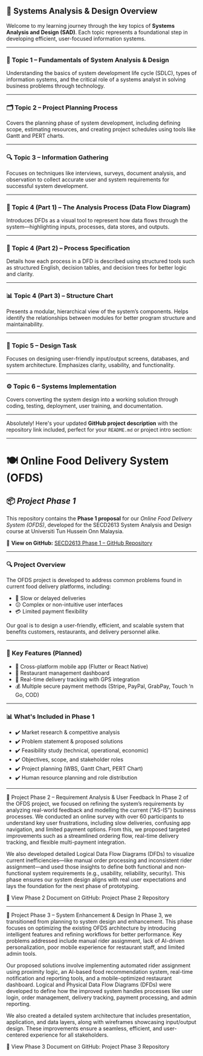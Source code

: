 ## 🧠 Systems Analysis & Design Overview

Welcome to my learning journey through the key topics of **Systems Analysis and Design (SAD)**. Each topic represents a foundational step in developing efficient, user-focused information systems.

---

### 📘 Topic 1 – Fundamentals of System Analysis & Design  
Understanding the basics of system development life cycle (SDLC), types of information systems, and the critical role of a systems analyst in solving business problems through technology.

---

### 🗂️ Topic 2 – Project Planning Process  
Covers the planning phase of system development, including defining scope, estimating resources, and creating project schedules using tools like Gantt and PERT charts.

---

### 🔍 Topic 3 – Information Gathering  
Focuses on techniques like interviews, surveys, document analysis, and observation to collect accurate user and system requirements for successful system development.

---

### 🔄 Topic 4 (Part 1) – The Analysis Process (Data Flow Diagram)  
Introduces DFDs as a visual tool to represent how data flows through the system—highlighting inputs, processes, data stores, and outputs.

---

### 📝 Topic 4 (Part 2) – Process Specification  
Details how each process in a DFD is described using structured tools such as structured English, decision tables, and decision trees for better logic and clarity.

---

### 📊 Topic 4 (Part 3) – Structure Chart  
Presents a modular, hierarchical view of the system’s components. Helps identify the relationships between modules for better program structure and maintainability.

---

### 🎨 Topic 5 – Design Task  
Focuses on designing user-friendly input/output screens, databases, and system architecture. Emphasizes clarity, usability, and functionality.

---

### ⚙️ Topic 6 – Systems Implementation  
Covers converting the system design into a working solution through coding, testing, deployment, user training, and documentation.

---

Absolutely! Here's your updated **GitHub project description** with the repository link included, perfect for your `README.md` or project intro section:

---

# 🍽️ **Online Food Delivery System (OFDS)**  
## 📦 *Project Phase 1*


This repository contains the **Phase 1 proposal** for our *Online Food Delivery System (OFDS)*, developed for the SECD2613 System Analysis and Design course at Universiti Tun Hussein Onn Malaysia.

🔗 **View on GitHub:**
[SECD2613 Phase 1 – GitHub Repository](https://github.com/Leavinish/SECD2613-01-01-2024-2025-2-ANALISA-DAN-REKABENTUK-SISTEM/tree/main/PROJECT%20PHASE%201)

---

### 🔍 Project Overview

The OFDS project is developed to address common problems found in current food delivery platforms, including:

* 🚫 Slow or delayed deliveries
* 😕 Complex or non-intuitive user interfaces
* 💳 Limited payment flexibility

Our goal is to design a user-friendly, efficient, and scalable system that benefits customers, restaurants, and delivery personnel alike.

---

### 🧠 Key Features (Planned)

* 📱 Cross-platform mobile app (Flutter or React Native)
* 🏪 Restaurant management dashboard
* 🚚 Real-time delivery tracking with GPS integration
* 💰 Multiple secure payment methods (Stripe, PayPal, GrabPay, Touch ‘n Go, COD)

---

### 📊 What's Included in Phase 1

* ✔️ Market research & competitive analysis
* ✔️ Problem statement & proposed solutions
* ✔️ Feasibility study (technical, operational, economic)
* ✔️ Objectives, scope, and stakeholder roles
* ✔️ Project planning (WBS, Gantt Chart, PERT Chart)
* ✔️ Human resource planning and role distribution

---

📘 Project Phase 2 – Requirement Analysis & User Feedback
In Phase 2 of the OFDS project, we focused on refining the system’s requirements by analyzing real-world feedback and modelling the current ("AS-IS") business processes. We conducted an online survey with over 60 participants to understand key user frustrations, including slow deliveries, confusing app navigation, and limited payment options. From this, we proposed targeted improvements such as a streamlined ordering flow, real-time delivery tracking, and flexible multi-payment integration.

We also developed detailed Logical Data Flow Diagrams (DFDs) to visualize current inefficiencies—like manual order processing and inconsistent rider assignment—and used those insights to define both functional and non-functional system requirements (e.g., usability, reliability, security). This phase ensures our system design aligns with real user expectations and lays the foundation for the next phase of prototyping.

🔗 View Phase 2 Document on GitHub:
Project Phase 2 Repository

---

🚀 Project Phase 3 – System Enhancement & Design
In Phase 3, we transitioned from planning to system design and enhancement. This phase focuses on optimizing the existing OFDS architecture by introducing intelligent features and refining workflows for better performance. Key problems addressed include manual rider assignment, lack of AI-driven personalization, poor mobile experience for restaurant staff, and limited admin tools.

Our proposed solutions involve implementing automated rider assignment using proximity logic, an AI-based food recommendation system, real-time notification and reporting tools, and a mobile-optimized restaurant dashboard. Logical and Physical Data Flow Diagrams (DFDs) were developed to define how the improved system handles processes like user login, order management, delivery tracking, payment processing, and admin reporting.

We also created a detailed system architecture that includes presentation, application, and data layers, along with wireframes showcasing input/output design. These improvements ensure a seamless, efficient, and user-centered experience for all stakeholders.

🔗 View Phase 3 Document on GitHub:
Project Phase 3 Repository




